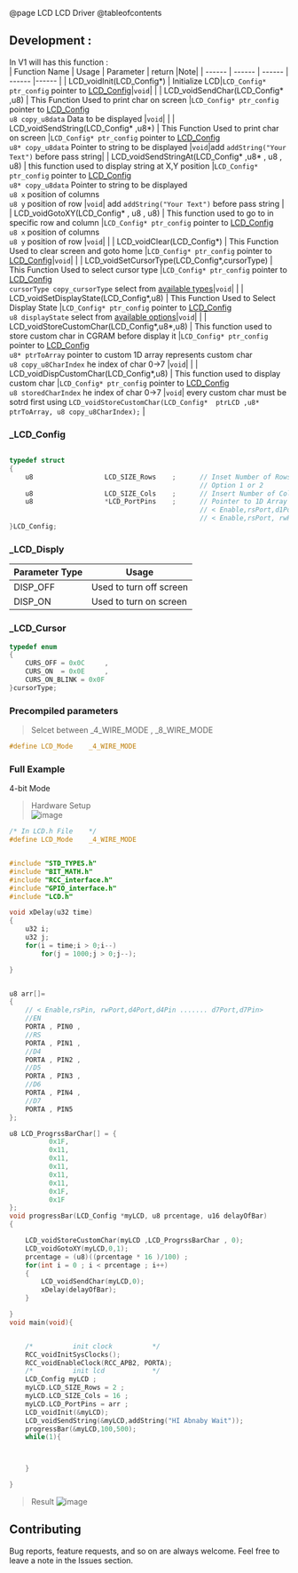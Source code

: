 @page LCD LCD Driver 
@tableofcontents

## Development :  
In V1 will has this function :  
| Function Name | Usage |  Parameter | return |Note|
| ------ | ------ |  ------ |  ------ |------ |
| LCD_voidInit(LCD_Config*)  | Initialize LCD|`LCD_Config* ptr_config` pointer to <a href="#_LCD_Config">LCD_Config</a>|`void`| |
| LCD_voidSendChar(LCD_Config* ,u8)  | This Function Used to print char on screen |`LCD_Config* ptr_config` pointer to <a href="#_LCD_Config">LCD_Config</a> <br/> `u8 copy_u8data` Data to be displayed |`void`| |
| LCD_voidSendString(LCD_Config* ,u8*)  | This Function Used to print char on screen |`LCD_Config* ptr_config` pointer to <a href="#_LCD_Config">LCD_Config</a> <br/> `u8* copy_u8data` Pointer to string to be displayed |`void`|add `addString("Your Text")` before pass string|
| LCD_voidSendStringAt(LCD_Config* ,u8* , u8 , u8)  | this function used to display string at X,Y position |`LCD_Config* ptr_config` pointer to <a href="#_LCD_Config">LCD_Config</a> <br/> `u8* copy_u8data` Pointer to string to be displayed <br/> `u8 x` position of columns <br/> `u8 y` position of row |`void`| add `addString("Your Text")` before pass string |
| LCD_voidGotoXY(LCD_Config* , u8 , u8)  | This function used to go to in specific row and column  |`LCD_Config* ptr_config` pointer to <a href="#_LCD_Config">LCD_Config</a> <br/>`u8 x` position of columns <br/> `u8 y` position of row |`void`| |
| LCD_voidClear(LCD_Config*)  | This Function Used to clear screen and goto home  |`LCD_Config* ptr_config` pointer to <a href="#_LCD_Config">LCD_Config</a>|`void`| |
| LCD_voidSetCursorType(LCD_Config*,cursorType)  | This Function Used to select cursor type   |`LCD_Config* ptr_config` pointer to <a href="#_LCD_Config">LCD_Config</a> <br/> `cursorType copy_cursorType` select from  <a href="#_LCD_Cursor">available types</a>|`void`| |
| LCD_voidSetDisplayState(LCD_Config*,u8)  | This Function Used to Select Display State |`LCD_Config* ptr_config` pointer to <a href="#_LCD_Config">LCD_Config</a> <br/> `u8 displayState` select from  <a href="#_LCD_Disply">available options</a>|`void`| |
| LCD_voidStoreCustomChar(LCD_Config*,u8*,u8)  | This function used to store custom char in CGRAM before display it  |`LCD_Config* ptr_config` pointer to <a href="#_LCD_Config">LCD_Config</a> <br/> `u8* ptrToArray` pointer to custom 1D array represents custom char  <br/> `u8 copy_u8CharIndex` he index of char 0->7  |`void`| |
| LCD_voidDispCustomChar(LCD_Config*,u8)  | This function used to display custom char  |`LCD_Config* ptr_config` pointer to <a href="#_LCD_Config">LCD_Config</a> <br/> `u8 storedCharIndex` he index of char 0->7   |`void`| every custom char must be sotrd first using `LCD_voidStoreCustomChar(LCD_Config*  ptrLCD ,u8* ptrToArray, u8 copy_u8CharIndex);` |


### _LCD_Config
```c

typedef struct
{
    u8                  LCD_SIZE_Rows    ;      // Inset Number of Rows in your LCD
                                                // Option 1 or 2 
    u8                  LCD_SIZE_Cols    ;      // Insert Number of Columns in your LCD
    u8                  *LCD_PortPins    ;      // Pointer to 1D Array that holds 
                                                // < Enable,rsPort,d1Port,d1Pin ....... d7Port,d7Pin> for _8_WIRE_MODE
                                                // < Enable,rsPort, rwPin,d4Port,d4Pin ....... d7Port,d7Pin> for _4_WIRE_MODE
}LCD_Config;

```
### _LCD_Disply
| Parameter Type | Usage |
| ------ | ------ | 
|DISP_OFF | Used to turn off screen |
|DISP_ON  | Used to turn on screen |

### _LCD_Cursor
```c
typedef enum
{
	CURS_OFF = 0x0C		,
	CURS_ON	 = 0x0E		,
	CURS_ON_BLINK = 0x0F				
}cursorType; 
```

### Precompiled parameters
> Selcet between _4_WIRE_MODE , _8_WIRE_MODE
```c
#define LCD_Mode	_4_WIRE_MODE
```


### Full Example  
4-bit Mode
> Hardware Setup  
![image](https://drive.google.com/uc?export=download&id=1AQvOrDcYWSmRIPObSBBVheG-tfoCBMT4)
```h
/* In LCD.h File	*/
#define LCD_Mode	_4_WIRE_MODE
```
```c

#include "STD_TYPES.h"
#include "BIT_MATH.h"
#include "RCC_interface.h"
#include "GPIO_interface.h"
#include "LCD.h"

void xDelay(u32 time)
{
	u32 i;
	u32 j;
	for(i = time;i > 0;i--)
		for(j = 1000;j > 0;j--);

}


u8 arr[]=
{
	// < Enable,rsPin, rwPort,d4Port,d4Pin ....... d7Port,d7Pin>
	//EN
	PORTA , PIN0 ,
	//RS
	PORTA , PIN1 ,
	//D4
	PORTA , PIN2 ,
	//D5
	PORTA , PIN3 ,
	//D6
	PORTA , PIN4 ,
	//D7
	PORTA , PIN5
};

u8 LCD_ProgrssBarChar[] = {
		  0x1F,
		  0x11,
		  0x11,
		  0x11,
		  0x11,
		  0x11,
		  0x1F,
		  0x1F
};
void progressBar(LCD_Config *myLCD, u8 prcentage, u16 delayOfBar)
{

	LCD_voidStoreCustomChar(myLCD ,LCD_ProgrssBarChar , 0);
	LCD_voidGotoXY(myLCD,0,1);
	prcentage = (u8)((prcentage * 16 )/100) ;
	for(int i = 0 ; i < prcentage ; i++)
	{
		LCD_voidSendChar(myLCD,0);
		xDelay(delayOfBar);
	}

}
void main(void){


	/*			init clock			*/
	RCC_voidInitSysClocks();
	RCC_voidEnableClock(RCC_APB2, PORTA);
	/*			init lcd			*/
	LCD_Config myLCD ;
	myLCD.LCD_SIZE_Rows = 2 ;
	myLCD.LCD_SIZE_Cols = 16 ;
	myLCD.LCD_PortPins = arr ;
	LCD_voidInit(&myLCD);
	LCD_voidSendString(&myLCD,addString("HI Abnaby Wait"));
	progressBar(&myLCD,100,500);
	while(1){



	}

}
```

> Result
![image](https://drive.google.com/uc?export=download&id=1nxlu3R3GB_qIXCBXkQIDPFg3xq0q5KxG)




## Contributing  
Bug reports, feature requests, and so on are always welcome. Feel free to leave a note in the Issues section.

